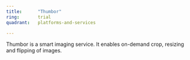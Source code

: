```yaml
---
title:      "Thumbor"
ring:       trial
quadrant:   platforms-and-services

---
```


Thumbor is a smart imaging service. It enables on-demand crop, resizing and flipping of images.